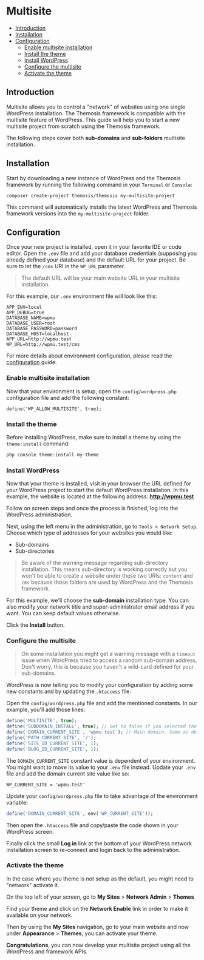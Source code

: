Multisite
=========

- [Introduction](#introduction)
- [Installation](#installation)
- [Configuration](#configuration)
    - [Enable multisite installation](#enable-multisite-installation)
    - [Install the theme](#install-the-theme)
    - [Install WordPress](#install-wordpress)
    - [Configure the multisite](#configure-the-multisite)
    - [Activate the theme](#activate-the-theme)

Introduction
------------

Multisite allows you to control a "network" of websites using one single WordPress installation. The Themosis framework is compatible with the multisite feature of WordPress. This guide will help you to start a new multisite project from scratch using the Themosis framework.

The following steps cover both **sub-domains** and **sub-folders** multisite installation.

Installation
------------

Start by downloading a new instance of WordPress and the Themosis framework by running the following command in your `Terminal` or `Console`:

```
composer create-project themosis/themosis my-multisite-project
```

This command will automatically installs the latest WordPress and Themosis framework versions into the `my-multisite-project` folder.

Configuration
-------------

Once your new project is installed, open it in your favorite IDE or code editor. Open the `.env` file and add your database credentials (supposing you already defined your database) and the default URL for your project. Be sure to let the `/cms` URI in the `WP_URL` parameter.

> The default URL will be your main website URL in your multisite installation.

For this example, our `.env` environment file will look like this:

```
APP_ENV=local
APP_DEBUG=true
DATABASE_NAME=wpmu
DATABASE_USER=root
DATABASE_PASSWORD=password
DATABASE_HOST=localhost
APP_URL=http://wpmu.test
WP_URL=http://wpmu.test/cms
```

For more details about environment configuration, please read the [configuration]({{url}}/configuration) guide.

### Enable multisite installation

Now that your environment is setup, open the `config/wordpress.php` configuration file and add the following constant:

```
define('WP_ALLOW_MULTISITE', true);
```

### Install the theme

Before installing WordPress, make sure to install a theme by using the `theme:install` command:

```php
php console theme:install my-theme
```

### Install WordPress

Now that your theme is installed, visit in your browser the URL defined for your WordPress project to start the default WordPress installation. In this example, the website is located at the following address: **http://wpmu.test**

Follow on screen steps and once the process is finished, log into the WordPress administration.

Next, using the left menu in the administration, go to `Tools > Network Setup`. Choose which type of addresses for your websites you would like:

- Sub-domains
- Sub-directories

> Be aware of the warning message regarding sub-directory installation. This means sub-directory is working correctly but you won't be able to create a website under these two URIs: `content` and `cms` because those folders are used by WordPress and the Themosis framework.

For this example, we'll choose the **sub-domain** installation type. You can also modify your network title and super-administrator email address if you want. You can keep default values otherwise.

Click the **Install** button.

### Configure the multisite

> On some installation you might get a warning message with a `timeout` issue when WordPress tried to access a random sub-domain address. Don't worry, this is because you haven't a wild-card defined for your sub-domains.

WordPress is now telling you to modify your configuration by adding some new constants and by updating the `.htaccess` file.

Open the `config/wordpress.php` file and add the mentioned constants. In our example, you'll add those lines:

```php
define('MULTISITE', true);
define('SUBDOMAIN_INSTALL', true); // Set to false if you selected the "Sub-directories" installation.
define('DOMAIN_CURRENT_SITE', 'wpmu.test'); // Main domain. Same as defined in your .env file without the http protocol.
define('PATH_CURRENT_SITE', '/');
define('SITE_ID_CURRENT_SITE', 1);
define('BLOG_ID_CURRENT_SITE', 1);
```

The `DOMAIN_CURRENT_SITE` constant value is dependent of your environment. You might want to move its value to your `.env` file instead. Update your `.env` file and add the domain current site value like so:

```
WP_CURRENT_SITE = 'wpmu.test'
```

Update your `config/wordpress.php` file to take advantage of the environment variable:

```php
define('DOMAIN_CURRENT_SITE', env('WP_CURRENT_SITE'));
```

Then open the `.htaccess` file and copy/paste the code shown in your WordPress screen.

Finally click the small **Log in** link at the bottom of your WordPress network installation screen to re-connect and login back to the administration.

### Activate the theme

In the case where you theme is not setup as the default, you might need to "network" activate it.

On the top left of your screen, go to **My Sites** > **Network Admin** > **Themes**

Find your theme and click on the **Network Enable** link in order to make it available on your network.

Then by using the **My Sites** navigation, go to your main website and now under **Appearance** > **Themes**, you can activate your theme.

**Congratulations**, you can now develop your multisite project using all the WordPress and framework APIs.